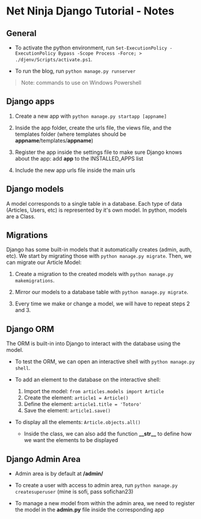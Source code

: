 
# Net Ninja Django Tutorial - Notes

## General
- To activate the python environment, run ```Set-ExecutionPolicy -ExecutionPolicy Bypass -Scope Process -Force; > ./djenv/Scripts/activate.ps1```.

- To run the blog, run ```python manage.py runserver```

> Note: commands to use on Windows Powershell

## Django apps

1. Create a new app with ```python manage.py startapp [appname]```

2. Inside the app folder, create the urls file, the views file, and the templates folder (where templates should be **appname**/templates/**appname**)

3. Register the app inside the settings file to make sure Django knows about the app: add **app** to the INSTALLED_APPS list

4. Include the new app urls file inside the main urls

## Django models

A model corresponds to a single table in a database. Each type of data (Articles, Users, etc) is represented by it's own model. In python, models are a Class.

## Migrations

Django has some built-in models that it automatically creates (admin, auth, etc). We start by migrating those with ```python manage.py migrate```. Then, we can migrate our Article Model:

1. Create a migration to the created models with ```python manage.py makemigrations```.

2. Mirror our models to a database table with ```python manage.py migrate```.

3. Every time we make or change a model, we will have to repeat steps 2 and 3.

## Django ORM

The ORM is built-in into Django to interact with the database using the model.

- To test the ORM, we can open an interactive shell with ```python manage.py shell```.

- To add an element to the database on the interactive shell:
    1. Import the model: ```from articles.models import Article```
    2. Create the element: ```article1 = Article()```
    3. Define the element: ```article1.title = 'Totoro'```
    4. Save the element: ```article1.save()```

- To display all the elements: ```Article.objects.all()``` 

    - Inside the class, we can also add the function **\_\_str\_\_** to define how we want the elements to be displayed

## Django Admin Area

- Admin area is by default at **/admin/**

- To create a user with access to admin area, run ```python manage.py createsuperuser``` (mine is sofi, pass sofichan23)

- To manage a new model from within the admin area, we need to register the model in the **admin.py** file inside the corresponding app